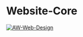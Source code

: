 # Website-Core

[![AW-Web-Design](https://circleci.com/gh/AW-Web-Design/Website-Core.svg?style=svg)](https://app.circleci.com/pipelines/github/AW-Web-Design/Website-Core)
